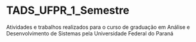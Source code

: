 # TADS_UFPR_1_Semestre
Atividades e trabalhos realizados para o curso de graduação em Análise e Desenvolvimento de Sistemas pela Universidade Federal do Paraná
